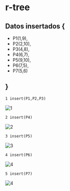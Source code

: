 # r-tree
## Datos insertados {
* P1(1,9),<br />
* P2(2,10),<br />
* P3(4,8),<br />
* P4(6,7),<br />
* P5(9,10),<br />
* P6(7,5),<br />
* P7(5,6)<br />
## }
~~~
1 insert(P1,P2,P3)
~~~
![1](https://github.com/yerson001/r-tree/blob/second-r-tree/IMG/1.PNG)
~~~
2 insert(P4)
~~~
![2](https://github.com/yerson001/r-tree/blob/second-r-tree/IMG/2.PNG)
~~~
3 insert(P5)
~~~
![3](https://github.com/yerson001/r-tree/blob/second-r-tree/IMG/3.PNG)
~~~
4 insert(P6)
~~~
![4](https://github.com/yerson001/r-tree/blob/second-r-tree/IMG/4.PNG)
~~~
5 insert(P7)
~~~
![4](https://github.com/yerson001/r-tree/blob/second-r-tree/IMG/4.PNG)
